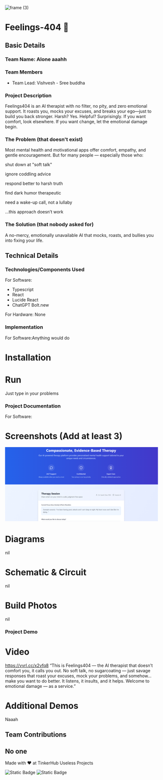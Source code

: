 <img width="3188" height="1202" alt="frame (3)" src="https://github.com/user-attachments/assets/517ad8e9-ad22-457d-9538-a9e62d137cd7" />


# Feelings-404 🎯


## Basic Details
### Team Name: Alone aaahh


### Team Members
- Team Lead: Vishvesh - Sree buddha 

### Project Description
Feelings404 is an AI therapist with no filter, no pity, and zero emotional support. It roasts you, mocks your excuses, and breaks your ego—just to build you back stronger. Harsh? Yes. Helpful? Surprisingly. If you want comfort, look elsewhere. If you want change, let the emotional damage begin.

### The Problem (that doesn't exist)
Most mental health and motivational apps offer comfort, empathy, and gentle encouragement. But for many people — especially those who:

shut down at "soft talk"

ignore coddling advice

respond better to harsh truth

find dark humor therapeutic

need a wake-up call, not a lullaby

…this approach doesn’t work

### The Solution (that nobody asked for)
A no-mercy, emotionally unavailable AI that mocks, roasts, and bullies you into fixing your life.

## Technical Details
### Technologies/Components Used
For Software:
-  Typescript
-  React 
-  Lucide React
-  ChatGPT Bolt.new 

For Hardware:
None

### Implementation
For Software:Anything would do 
# Installation


# Run
Just type in your problems 

### Project Documentation
For Software:

# Screenshots (Add at least 3)
![alt text](image.png)
# Diagrams
nil

# Schematic & Circuit
nil
# Build Photos
nil

### Project Demo
# Video
https://vvrl.cc/x2vfq8
“This is Feelings404 — the AI therapist that doesn’t comfort you, it calls you out.
No soft talk, no sugarcoating — just savage responses that roast your excuses, mock your problems, and somehow... make you want to do better.
It listens, it insults, and it helps.
Welcome to emotional damage — as a service.”

# Additional Demos
Naaah 

## Team Contributions
No one
---
Made with ❤️ at TinkerHub Useless Projects 

![Static Badge](https://img.shields.io/badge/TinkerHub-24?color=%23000000&link=https%3A%2F%2Fwww.tinkerhub.org%2F)
![Static Badge](https://img.shields.io/badge/UselessProjects--25-25?link=https%3A%2F%2Fwww.tinkerhub.org%2Fevents%2FQ2Q1TQKX6Q%2FUseless%2520Projects)



